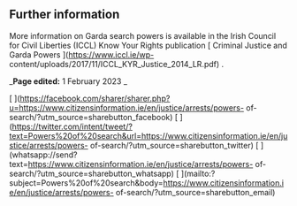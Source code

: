 ##  Further information

More information on Garda search powers is available in the Irish Council for
Civil Liberties (ICCL) Know Your Rights publication [ Criminal Justice and
Garda Powers ](https://www.iccl.ie/wp-
content/uploads/2017/11/ICCL_KYR_Justice_2014_LR.pdf) .

_**Page edited:** 1 February 2023 _

[
](https://facebook.com/sharer/sharer.php?u=https://www.citizensinformation.ie/en/justice/arrests/powers-
of-search/?utm_source=sharebutton_facebook) [
](https://twitter.com/intent/tweet/?text=Powers%20of%20search&url=https://www.citizensinformation.ie/en/justice/arrests/powers-
of-search/?utm_source=sharebutton_twitter) [
](whatsapp://send?text=https://www.citizensinformation.ie/en/justice/arrests/powers-
of-search/?utm_source=sharebutton_whatsapp) [
](mailto:?subject=Powers%20of%20search&body=https://www.citizensinformation.ie/en/justice/arrests/powers-
of-search/?utm_source=sharebutton_email) [ ](javascript:void\(0\))
